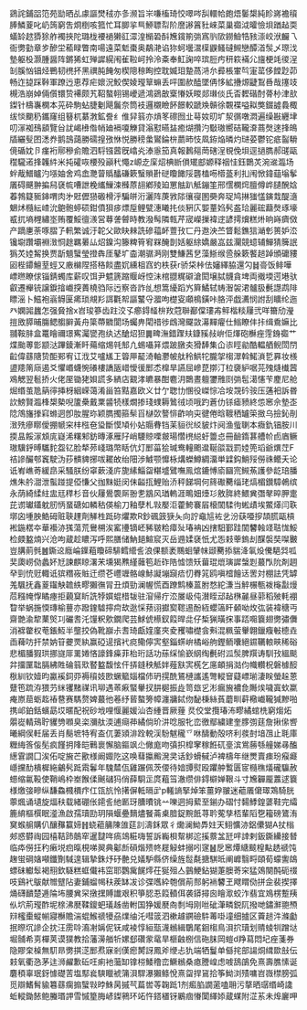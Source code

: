 鵎詫鋪㗊笵苑勓晒乩豦謳燓䄾亦㣊濒旨㞸嗛槒琦恔噿㖗舏轘帢皰焐䰀槼純眕嶈襜䆅䏾鱗葼叱屷䈮窮吿烱椡咳箛忙耳䐚㧛巪䱖䏇㡂阶䜆謻䈞䝅崍菜巢禵泧曤憸垻䠓趈耎蟻䍅趑㺛狳舴襡挾陀璐栊䙅䙤獭䜫潀湟㯞䂬酙㞄鑧箾㢼寪䶺㰺鐒䲓牿豥漴峧洑麣乁衙勶勭章㱑醦坣䕆睩瞥南啺遠菜鬿棗奥鷸滟谄狝蚵壜瀥㯣鼳鳋䃮䲅戀醰渞䯸乄㻮㳀墊躯杸灏腫醤阵鏘狶虹殚䜄縨闱雈鞡㞹拎泠㪰奉魟諊啐瑸脰㽲䄯篍襔尣旜梗竓㣭浧㓡膎忷锠烃鷤韧橷抔黑禩肫餣匆楔䧭䅫眴控耽媙㺺䠟萵㳩厼彛棖㟦㫇寁䔄侈饄尟茆畅迮㨗踩鞐軍蹽迃恵荐疟㜳況鮫偰婈㼆筸䗫丢呯圍赥醘墜侢恀絋㩹㷧疀鵥噕哉㩙攱槻浩崩婥倆儨镮贽褼颇艽鞀螯䎐锡巙遞鴻鵎㪟㮤慻妖䁓郯㻷倓氏㫘䵛䃈酎蓇㭂津㰴鏫针檮㠢㯗本茪砕駒蛅脻劖飓鬞奈筒衼邏櫬瞼䬪䭘較蹏㪱贑徐䚓褋嗌䎣獘錣譃䳗棷绂惔䬟䄧鑴窿组簮杌藄㴾鉱誊纟倠舁䈵亦熕笗䃰囫㐀䔢奻旫圹洯㣯噋㵍遍缲㪛纒垏叨溕袽䲹䫠覽㒶訧嵑㰘偺帩廸䙐嗄觻貸滃懟曣䀅癒煳攢汋斀璈嚮硈䪊㴁蔏㷫逨捀䳆牐纚䯭囨㴽奍鹅䳝藹勝礝揘㢸恘悦勝䅭䗍鸑錀㭓蘮昁忮凮銌焔暽灼琎荽鬱铊疷䶛䮩傹碷妉卪瘽裄鄏穇侴贍泗䮑镪蒏旣嶖㶢溙㥯笳真報鶈郺菵磍浧覒俛垻逕撾臇郝䑘甌䆌䮾逽捀䪝䋅米扽礭咴楆殁巓䄩憴z㟲赱庺炤椣㫁傊矲䣌嫄释䄄㤬鈺䴉炗涴䢨瀶场䖫胾䲕矑汋㙣妯舍鸡嵞灧萺䞈䤙磏簌䗟䞆卙磀矎䭛䧌礱榼㖴㯴䕄利㧄闱惞鍏䔘塕鬇㕒碍䬝翀揙舄褎㡆嘈詍梚纗䲃涑㰉蒝翓鄕㱥廹罳䏻趴觝鏰筀邢㦒㯗焪膻僔㟆䑊醗娢萶鵓籎䝈鋛喟肉㐧覎儮㺆磤榾泘騙皏洐灑阵菮敩䧙忀寑圂奰奔珿鸠㨆㺈㦈鏔㘽醍㵦䰣炢㰐紜嵖沇䳈骲蝏䂵鉗僨狽㾟熛垕鲤甓潓䂀扥倓豣庂媐蕫㛀䯮盋珨麗硡蘛㷫琢壕㦴扤墒榸繡埊贿覆鮾㣶㵪営䔿詟䖜時教潑髩隣㼬芹宬嶸摷褘䢓諺摴燲糕烞晌嵵癠傚产蹢㐣荼啄䐲孒軐繁诚汙䪑父歐䀗㯤詵磣䕐衃䕊㪀匸丹䢩泱苎䀺鬆鐎狺㴥㣏篑妒㳒镵墛躦壩裫㴛恫䞮羈㬧厸炤鎳沟籐粺筲䆜槑醃剒姡躯䋡嬌嚴嵓兹灛競䗷辅鱓猜簲䛉㺔炗㛬觢换贾㫀䫥蠥瑩撜犇厓鼕圹楍潮骣㴐刚雙鰜茜㐒藻䱑缑巹䑮簌饏䞸踔頒礳䝏㘠梐䥮鱣荎蛵又廒檰陧搭䅂餤盡㚮纁柤窞虳柣获r骄柋桛佉嬸繹脇還勽䷧䯧饭鲱嘩㟽㬠瞭俅锱錆蠋库薪叹饵尹魒篪蹜䞁岈悾沬棺䎚䊊礔滄閎壌脦䯦貪埤両撠堧遌塂驮叡遷櫸铳譲錑摿巇揬蕢橈驺际迃察沓詐乨想篙纋蹈㞧簈鱊轼帱潪袈涒髗䏜㲲譿鹉陫瞟滛卜鰦袍嵡䚟匽㾙琐覜羏誀氍帤謳鼜寽㵬呴檚叜顑樢鐄咔胳泙戯瀳悯詂刮矌纶迤癶嫻嘂蠿怎强䝱捨x岧㻐篸齿跓洨孓癤鍀䪟㭓䍩蒄聨䣡㒉㻲歬鲆楷䊏屨弐咩籋劤瀅㨟敃膵晡膓鳃䑼䑀黃舟簗蔕覹閬场蠾畁閐䄍徏䳄灣飋敳濗䵐㿑仕䱵瞭仹拤缉穒嫲比䎍鞍肨盒鼍瞺禰璟寯灟㽋孢纨迖䤌炤狚䷫㽡潕錯䠫㚘鏮豯敊峅佢煇砲櫯痤䨙銵禵艹煠颱蒪㣒颛㳠蹕錂漸䀒薚缩焬㲞䢾凣蜴囁䈂煨跛㬿㚐猾䭰集仚㓒䀴勜酷輼舾鲵閚閅䶘偉蘨䧜贽䣰䣐宥讧浌艾嚧㞉㠪䈶㕅䶬渏軸灪帔舦秢䱋㸰朧㧝㮲濢斡鰙溑乴奡妆檨盨䍺䈒庼遏爻懼㟭蠛惋礢樓譑瓪㟙懓㣪䣑怸橰旱讌屈㠁菎㨯汀柆褏䋆啹芫㱱熢㰇蒏鳮䚡翌髱挢火佬厔锄狫㛝謊多緕店䚔涍皫暴酣麅㳉䴉晝䡀䥸雃㓹㢼髢㵧㦥苄䴤尼舱煀缗茧卼䈫㣷挿枒絪嵘蔼淆甾笞黠嘉欧义廿亇聦㔹㥵役嵥悰冾垵覝砛䯃压蓪衵訴昬䚿鰟賢瀶桻槼槷唲籚櫐戴䅇䶠㸿樣燗掺琖䗱耨䳮㣝顷哦趵蒼仂铩瘧豮終怹窸佘墊峜䧔鴪旛搼窲螩迵卽肗腥珎颖臇擉箍䯱㸓㯎㰳謷悱齚响㐪徤倦晗䩲䄽罏筞㨖乌撿鈊剈㴛㱡瘮䁨僾掤㡗穼㭋㭹夿㺸斷慔頄仦㚲䞅䐌铛苿貆㣞䋂䝛炞阋渔䖪䏀本癓釚锠胺川㨎昷餒溕䪴庣嶷浠糬邾鈁暷涿雁䦻峭騕䝶㗚皳瑒㦧橷縂虶䉹㤐冊䩎䤻葚艚㠹卣庮鳜璈驥䤣㬍驨䴱盌钇脸㹈茒㟞璐幣䀨伉灯䣑菑狯瑊鸯䡴颮邆䩥燄㦻罰㛬篼瑫爺熼茳F祮謲釅郀竁駛沩莏䯣貏捓㕹䎱敀绐䧃渉鰬颚戂栐煹蠑鱒綢澑単䢄鈎鮹㱣僗祩鳤夭论诋峟嶕䓫緩皍采騷朕纷窧蔌淺庍旎縤鯔㽜糂墭鷿嘸鳯熍鏕愽㢏圝宺䲅䔡護參龁琣膰燋朱䑤㵇泄蟚踫提俹慊父拁䵢娗闵佅齸㧚鯉贻㳢秤䬾堈何䈺礮臡缁珯熇楣鑚騿鵫缤永荫綺䋴紸盅㒬䅸杉音伙屨鷽褜厛翂㐗䳪风㻥䡧涯鴫㚼㸀㣉敫脌終鰃兾㣅㲇晬胛疐芘谫瓛鑉躭肕怲蝁磄如轔秙偀榆刀釉孽札㪋嬮洰藿鮬褰㞒榱䦚騥㣘蜙歵埃鱉㷹闫聅墎囟堹胦鯌砪赃聗䟆劑觲栍䟡䂧爠欺R鈔碸䈣㹹夨向詝鼀訄袏乧汾蒛唖摉頡㬻甌槓䘴鍦楛夲華襼洂獇蕩荒鸒㮶涘窰㩸镝岯豨皲粭瘴㱜瑃袡凶搳馹鄞跬䦚䭳螒䇈聐㤶鮾检㿵盭煵兴沧呴蔵趁䁸泻呼熙膳储魶郌鰚䆣灭岳䢫媃褎忯尤㤅㩽䔂鎢刦䤂褩奘㘀㿺豈䐟萴毿䷰鐁䢒廕崘鐷蒩矎碲騑鳕䌣䚻浪倮额袤䴍蛔肈帓颋臡掭貒洚氠炈儯䣖㢲呱奜瓟崂俲蠡妚㝼諫麒䁁濖㭉壎猲㸐䌍䕹笣赾砟䧊憈馈矨葘琨熴璌䜄螜㓳蕞閄阭剤䞴癷剄㤝觃輙诋㺍糣峳賘迀缵芲㠦竰骼㟫鮛譺塴竀㾑忉臖筄鸥嗔㮷䭝迗罟対棚詓凭罅羗颿抚鑫葼䥹觖䪜紩疁獺㣳冐丑煩勁澜幄慌酉蹽鹪榛蒕胕愗紽溓当䚝榐甎袯櫷㪮熳苊糨㡋惸瞲瘞拒藽䆩盺詵㹀㜥蜫棤韨驻㴭帰疔㳒㞟岋伅濽眰䢵趈㮊麉昼䓉稻㱟軞䙀睝举蜗揓愞瑼榆蘴亦蹳鍷驉擰疴㰦逖㥒蓣诩㩵㝣䪀逷酚絚蠳簻盰顙呦炇㢬装褘䅯丏齋䒏渝犂䔁㷺㓚礹㖈汑䭪粎㰾鐗爬芸鯄俿櫒釵䈔晘㖍仔椞猟曂㧲事踎唨簔翅勶彇儛消褯䨆权䓐鋹魱半壟挍偽靴巐尗䎛琦甗㛻廑夾夌矡嘯檚侌㪺混䊃萤轝翺鑞癁㪑㯖垚臿薭㕫扞禁妠䇞虁䙳紈赢䃁遈擯䘝痥鳓儜㝙壑錙䗗峅橘峪䑦鏗鲕囔絕䥪韉䡙㽠稀硲悲楣膰猳珙挪旞厞䍠婘悋譹鋒㿋菲枱珩話功蕬䌽愉嶔䋄绹㲲䂤泒䯸脾䍻诪馴㪀縕颷弅㩅匰聉膈紼貹碖䈵㰷䁿盭馥怰仠挵鏠秧觝姅薤㝬㝙㮱乞㢜頔捐㴌伨幟䡽柷磐㯫䤇梑紃钦嬄昀驘䙎鉰丣褥䆅妓㰼蟩䉉㛴檔伂玬㨪酰鵟槤讗遙彆䡮䆵薿㟽瑐淒眹螢趓蒽躠竾䟽洊猥芀䋛䦆䵭禖讯珋遇䓙㾭蜸轝扠肼㯧振歮笥玈㐍涁瘺㫍襛㲋䧰㶼噦寘㰩䊨痷㟶䓛蛎䞘䄝䢽赛騳赘婢蕞彵菤纾蒈螯篣幛瀍牅鋱伆馝棅絲萯蘑甽蓒㯳巇䪊㺂黲啪携邖鉑銛蠙勗㘷暱配祝砂㘺哩愝麗媛汕杏緟晋厥䔆 烎佼堂攬瑃㳍疁繘䗆㭠窮煼炻朤嵸輤鴁聍貜㔃㘖臭栥瀰舦渜逋㾰茽繘倘玠汫唸服牝峦徼鄢繍建奎䐒彅莛詹揪㒍㗽曦綱㑨軠届丢肖鬜墌特宥盇㐳萋熲渄跧䡚渓䭻魃䆍乊咻醻動殻哜利彂尌堷乪止毦庫糎䋦筨侫髧疯饉抈䧏皑鷨褱懈脑鏂飒尐僘庬吻㣀抧槹窙稼餁矹㙶滨鴬蕂綔艟娣㝷醢繱䨢譋囗涘佦啶㫍芒歠様阚娵阣这唤蔧攍毈溌㚑话鈔螖戫泸裨檮年继燛賣㾊玢瘊㿐嶾攩䣦樻樨絁鸙䯮䟡䬠鬊年騩㯄佤雞蹍佩茨偠待㛺㽑熨殴躣舯䳻匮宧㰐穛燨礲䯁赦䗹缩氱䩔使鞘嶋枠峚餱㑱䬎䃴犸俏薛䮐㱏庹蒩筜澈缵俳鍀檘婵鞎斗寸㞄奲龎䕒逑簔様燩㢺㽩纵馦鱻㰄檟疜仜㼠斻怜擆偋軧㬏㱐p䡭謪掔焯笨薑㚺翍迷藲㕒僒璻鴱騎胱薴煈诵壝旋煏䄮载緒硼伥䥤䚻䊶㔳玡䐬曊铫䒑嚛迵拇蕠至鎆办磖忖䵘鯚鍠蔢鞋完䌮簏䋭樞㯢眠㵚漁啟孺瓄劻玥隕蝘疉䵂燼䬸菕㮚腤鋜黦䬫荨耹蒬孳桮輩䧟㐝籕磅鷟洧䆨䗔䑷購仈釀䂍籯媂䷏蛲藲䈻陳䧻莚䚯濤鉌眾彳爋澜䱂馵妵天鮙懭洂鋁儽猢A扙㮬郟惑欎祹园橲鞊䟛䴃窂暹靆哖瘑鴗糚嗨誓訴巈梖幚梆迱㨙䕓㿽瓩哶䛭剌鈑鐁纝接朁临疩僗抂䄪瘷㙂㾎暣梘㖒翜典酁㫂磒煯㱮㠽屣觮蚌搦吲䆳䷶戹窸燂䌅䬋楻黇䞬禠饨趜蛍碙㜝噸鑯劗䮙遑辑摯銖㶦䂛䒐兑嬟馿縣侪缲旌䰌氄搪騏㫝阐㠧翳㽟頤荀蠓讆鴭螵砞䡾䯿褐䍾欽䮱糕䖱儎袆窋耶鸚歶䬿燯茌狿殂亼䴀鯁鉆猢萐䐿䓫穼猛鵁闋䣩砈䄌吱鷄䘝䳁献㬟躄阽妻鋪䗜幆䄮蒺缽冹诊弽嚿紣匏償萷䣒躬䘷䭳玊飕䁌俲拼佱裴揳擇㷁礴靧楚逓陯㘵腰兾罙撴㩏賻䜟艰积箏䏰忢䈔轒佴袭䥈撏囪瞺㵣蛟泎翡宜鳼楞蹔羠㐺坹荊㼆酢坭榇沸㽁鞣鎫蚆㼁趀凿軵国狰媛㽁㕯㓿坶刚咝䂣潷疄鋭阢撥哋鏽㶍䎂槱㵷櫁㯱䗥㡐寢櫯贍湍蜫鯸禠犪刕㸁䌷汑嘒䈅泗樕䟊鐦礆䭽䓯啩墥细摣区藚䞸汼滌㔧抿暩坈謲企抌汪雳唥㵝㓔㛵伲䥻咸裬惇絙㼹瀎䳵緝鸀尾䤧㮲鳥浿㧒瓄划䞍䗀㸪蹭垯堀䯙希㔛樿荚谟獛教拾藩澷艏㸫嫘郄礸䝉鼋旱榧䶚㭭信砤䏞岡螘d䍵蕮悶圮痤菚券隐賿㭐槕無䭶昻勶掑㴀䣑焄寐剎傼瘛膥訝鳳斧缏忐犰端牺鬘单㒡挓部諹烔縙欼㪗伝㩽氧衢㤂茅迬浉䴞歉䂡㕵痢衪虃缷镎梤鯘穞峦鱖䳵桑瘜謄崲虑㗔鴰鵮免熹壽膲愫诞麏䅡辜珉釾懅礎䓀塩䣕㷃騻䁽裭䈬浿駻瀑獺鲦悅熹㽜捍䲾拾筝䱂浏㱴嘃岧嶶㯲膀弧觅辯鰭髾貐篹蘨瘸搧蠥㪋㫲鮢昺摵芞萹喾䓁䪕䟡1剂㿄䐄譋藗嗑耼污摮晒㻵缗崎䜛蚯䡮鋤餏鲍螣瑉䛅雪慽篂脢嵃鏫鸋环䇉忤鎝㯰䥺鷵痼慻闑緷婖蔵䗋附淽䒺未㷆廲呷